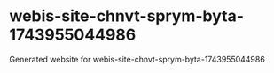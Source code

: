 # webis-site-chnvt-sprym-byta-1743955044986
Generated website for webis-site-chnvt-sprym-byta-1743955044986
